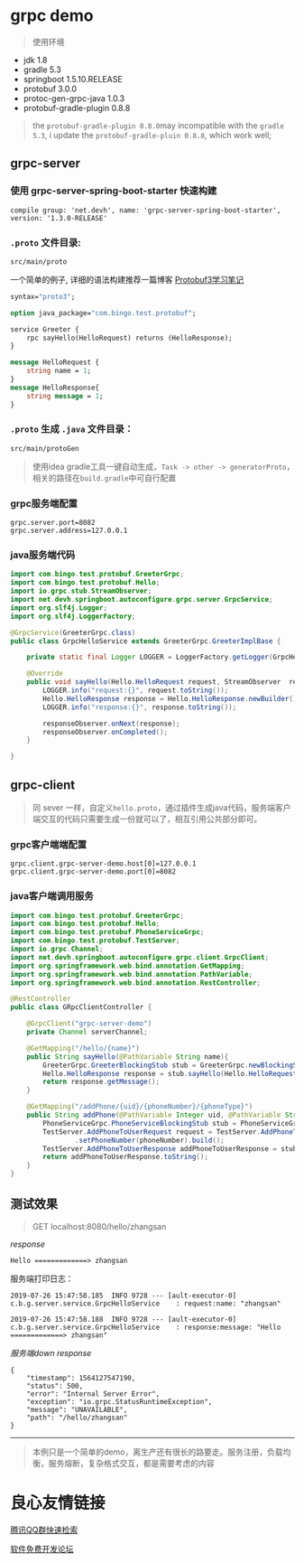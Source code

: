 # grpc demo

> 使用环境

- jdk 1.8
- gradle 5.3
- springboot 1.5.10.RELEASE
- protobuf 3.0.0
- protoc-gen-grpc-java 1.0.3
- protobuf-gradle-plugin 0.8.8

> the `protobuf-gradle-plugin 0.8.0`may incompatible with the `gradle 5.3`, i update the `protobuf-gradle-pluin 0.8.8`, which work well;


## grpc-server

### 使用 grpc-server-spring-boot-starter 快速构建
```
compile group: 'net.devh', name: 'grpc-server-spring-boot-starter', version: '1.3.0-RELEASE'
```

### `.proto` 文件目录:

```
src/main/proto
```

一个简单的例子, 详细的语法构建推荐一篇博客 [Protobuf3学习笔记](https://www.jianshu.com/p/ea656dc9b037) 
```proto
syntax="proto3";

option java_package="com.bingo.test.protobuf";

service Greeter {
    rpc sayHello(HelloRequest) returns (HelloResponse);
}

message HelloRequest {
    string name = 1;
}
message HelloResponse{
    string message = 1;
}
```


### `.proto` 生成 `.java` 文件目录：
```
src/main/protoGen
```

> 使用idea gradle工具一键自动生成，`Task -> other -> generatorProto`， 相关的路径在`build.gradle`中可自行配置


### grpc服务端配置
```properties
grpc.server.port=8082
grpc.server.address=127.0.0.1
```

### java服务端代码

```java
import com.bingo.test.protobuf.GreeterGrpc;
import com.bingo.test.protobuf.Hello;
import io.grpc.stub.StreamObserver;
import net.devh.springboot.autoconfigure.grpc.server.GrpcService;
import org.slf4j.Logger;
import org.slf4j.LoggerFactory;

@GrpcService(GreeterGrpc.class)
public class GrpcHelloService extends GreeterGrpc.GreeterImplBase {

    private static final Logger LOGGER = LoggerFactory.getLogger(GrpcHelloService.class);

    @Override
    public void sayHello(Hello.HelloRequest request, StreamObserver  responseObserver) {
        LOGGER.info("request:{}", request.toString());
        Hello.HelloResponse response = Hello.HelloResponse.newBuilder().setMessage("Hello =============> " + request.getName()).build();
        LOGGER.info("response:{}", response.toString());

        responseObserver.onNext(response);
        responseObserver.onCompleted();
    }

}
```



## grpc-client

> 同 sever 一样，自定义`hello.proto`，通过插件生成java代码，服务端客户端交互的代码只需要生成一份就可以了，相互引用公共部分即可。

### grpc客户端端配置
```properties
grpc.client.grpc-server-demo.host[0]=127.0.0.1
grpc.client.grpc-server-demo.port[0]=8082
```


### java客户端调用服务
```java
import com.bingo.test.protobuf.GreeterGrpc;
import com.bingo.test.protobuf.Hello;
import com.bingo.test.protobuf.PhoneServiceGrpc;
import com.bingo.test.protobuf.TestServer;
import io.grpc.Channel;
import net.devh.springboot.autoconfigure.grpc.client.GrpcClient;
import org.springframework.web.bind.annotation.GetMapping;
import org.springframework.web.bind.annotation.PathVariable;
import org.springframework.web.bind.annotation.RestController;

@RestController
public class GRpcClientController {

    @GrpcClient("grpc-server-demo")
    private Channel serverChannel;

    @GetMapping("/hello/{name}")
    public String sayHello(@PathVariable String name){
        GreeterGrpc.GreeterBlockingStub stub = GreeterGrpc.newBlockingStub(serverChannel);
        Hello.HelloResponse response = stub.sayHello(Hello.HelloRequest.newBuilder().setName(name).build());
        return response.getMessage();
    }

    @GetMapping("/addPhone/{uid}/{phoneNumber}/{phoneType}")
    public String addPhone(@PathVariable Integer uid, @PathVariable String phoneNumber, @PathVariable TestServer.PhoneType phoneType) {
        PhoneServiceGrpc.PhoneServiceBlockingStub stub = PhoneServiceGrpc.newBlockingStub(serverChannel);
        TestServer.AddPhoneToUserRequest request = TestServer.AddPhoneToUserRequest.newBuilder().setUid(uid).setPhoneType(phoneType)
                .setPhoneNumber(phoneNumber).build();
        TestServer.AddPhoneToUserResponse addPhoneToUserResponse = stub.addPhoneToUser(request);
        return addPhoneToUserResponse.toString();
    }
}
```


## 测试效果

> GET localhost:8080/hello/zhangsan

*response*

```
Hello =============> zhangsan
```

服务端打印日志：
```
2019-07-26 15:47:58.185  INFO 9728 --- [ault-executor-0] c.b.g.server.service.GrpcHelloService    : request:name: "zhangsan"

2019-07-26 15:47:58.188  INFO 9728 --- [ault-executor-0] c.b.g.server.service.GrpcHelloService    : response:message: "Hello =============> zhangsan"
```


*服务端down response*
```
{
    "timestamp": 1564127547190,
    "status": 500,
    "error": "Internal Server Error",
    "exception": "io.grpc.StatusRuntimeException",
    "message": "UNAVAILABLE",
    "path": "/hello/zhangsan"
}
```



---

> 本例只是一个简单的demo，离生产还有很长的路要走。服务注册，负载均衡，服务熔断，复杂格式交互，都是需要考虑的内容


 # 良心友情链接

[腾讯QQ群快速检索](http://u.720life.cn/s/8cf73f7c)

[软件免费开发论坛](http://u.720life.cn/s/bbb01dc0)